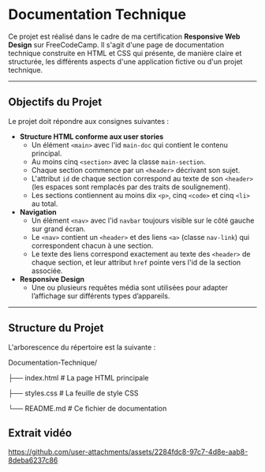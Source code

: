 # Documentation Technique

Ce projet est réalisé dans le cadre de ma certification **Responsive Web Design** sur FreeCodeCamp. Il s'agit d'une page de documentation technique construite en HTML et CSS qui présente, de manière claire et structurée, les différents aspects d'une application fictive ou d'un projet technique.

---

## Objectifs du Projet

Le projet doit répondre aux consignes suivantes :

- **Structure HTML conforme aux user stories**  
  - Un élément `<main>` avec l'id `main-doc` qui contient le contenu principal.
  - Au moins cinq `<section>` avec la classe `main-section`.
  - Chaque section commence par un `<header>` décrivant son sujet.
  - L'attribut `id` de chaque section correspond au texte de son `<header>` (les espaces sont remplacés par des traits de soulignement).
  - Les sections contiennent au moins dix `<p>`, cinq `<code>` et cinq `<li>` au total.
- **Navigation**  
  - Un élément `<nav>` avec l'id `navbar` toujours visible sur le côté gauche sur grand écran.
  - Le `<nav>` contient un `<header>` et des liens `<a>` (classe `nav-link`) qui correspondent chacun à une section.
  - Le texte des liens correspond exactement au texte des `<header>` de chaque section, et leur attribut `href` pointe vers l'id de la section associée.
- **Responsive Design**  
  - Une ou plusieurs requêtes média sont utilisées pour adapter l’affichage sur différents types d’appareils.

---

## Structure du Projet

L'arborescence du répertoire est la suivante :

Documentation-Technique/ 

├── index.html # La page HTML principale 

├── styles.css # La feuille de style CSS 

└── README.md # Ce fichier de documentation



## Extrait vidéo
https://github.com/user-attachments/assets/2284fdc8-97c7-4d8e-aab8-8deba6237c86


